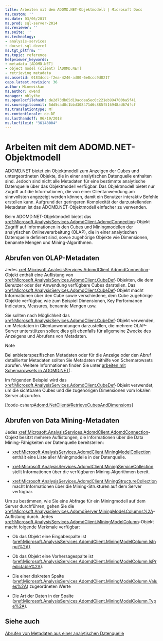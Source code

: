 ```yaml
---
title: Arbeiten mit dem ADOMD.NET-Objektmodell | Microsoft Docs
ms.custom: ''
ms.date: 03/06/2017
ms.prod: sql-server-2014
ms.reviewer: ''
ms.suite: ''
ms.technology:
- analysis-services
- docset-sql-devref
ms.tgt_pltfrm: ''
ms.topic: reference
helpviewer_keywords:
- metadata [ADOMD.NET]
- object model (client) [ADOMD.NET]
- retrieving metadata
ms.assetid: 0183dcdc-f2ea-4246-ad00-6e8ccc9d8217
caps.latest.revision: 36
author: Minewiskan
ms.author: owend
manager: mblythe
ms.openlocfilehash: de2d73db65d10acdea5ec0c221eb994700ba5f41
ms.sourcegitcommit: 5dd5cad0c1bbd308471d6c885f516948ad67dfcf
ms.translationtype: MT
ms.contentlocale: de-DE
ms.lasthandoff: 06/19/2018
ms.locfileid: "36148004"
---
```

# <a name="working-with-the-adomdnet-object-model"></a>Arbeiten mit dem ADOMD.NET-Objektmodell
  ADOMD.NET bietet ein Objektmodell zum Anzeigen der Cubes und untergeordneten Objekte, die in einer analytischen Datenquelle enthalten sind. Jedoch sind nicht alle Metadaten für eine bestimmte analytische Datenquelle über das Objektmodell verfügbar. Das Objektmodell bietet nur Zugriff auf die Informationen, die von einer Clientanwendung am sinnvollsten angezeigt werden können, damit ein Benutzer interaktiv Befehle erstellen kann. Aufgrund der geringeren Komplexität der darzustellenden Metadaten ist das ADOMD.NET-Objektmodell einfacher zu verwenden.  
  
 Beim ADOMD.NET-Objektmodell bietet das <xref:Microsoft.AnalysisServices.AdomdClient.AdomdConnection>-Objekt Zugriff auf Informationen in den Cubes und Miningmodellen der analytischen Onlineverarbeitung (OLAP), die in einer analytischen Datenquelle definiert sind, sowie zugehörige Objekte wie Dimensionen, benannte Mengen und Mining-Algorithmen.  
  
## <a name="retrieving-olap-metadata"></a>Abrufen von OLAP-Metadaten  
 Jedes <xref:Microsoft.AnalysisServices.AdomdClient.AdomdConnection>-Objekt enthält eine Auflistung von <xref:Microsoft.AnalysisServices.AdomdClient.CubeDef>-Objekten, die dem Benutzer oder der Anwendung verfügbare Cubes darstellen. Das <xref:Microsoft.AnalysisServices.AdomdClient.CubeDef>-Objekt macht Informationen über den Cube sowie verschiedene, dem Cube zugehörige Objekte verfügbar, wie zum Beispiel Dimensionen, Key Performance Indicators, Measures, benannte Mengen usw.  
  
 Sie sollten nach Möglichkeit das <xref:Microsoft.AnalysisServices.AdomdClient.CubeDef>-Objekt verwenden, um Metadaten in Clientanwendungen darzustellen, die mehrere OLAP-Server unterstützen sollen; dies gilt ebenfalls für allgemeine Zwecke des Anzeigens und Abrufens von Metadaten.  
  
> [!NOTE]  
>  Bei anbieterspezifischen Metadaten oder für die Anzeige oder den Abruf detaillierter Metadaten sollten Sie Metadaten mithilfe von Schemarowsets abrufen. Weitere Informationen finden Sie unter [arbeiten mit Schemarowsets in ADOMD.NET](retrieving-metadata-working-with-schema-rowsets.md)).  
  
 Im folgenden Beispiel wird das <xref:Microsoft.AnalysisServices.AdomdClient.CubeDef>-Objekt verwendet, um die sichtbaren Cubes und die zugehörigen Dimensionen vom lokalen Server abzurufen.  
  
 [!code-csharp[Adomd.NetClient#RetrieveCubesAndDimensions](../../snippets/csharp/SQL14/adomd.net/adomd.netclient/cs/adomdexample.cs#retrievecubesanddimensions)]  
  
## <a name="retrieving-data-mining-metadata"></a>Abrufen von Data Mining-Metadaten  
 Jedes <xref:Microsoft.AnalysisServices.AdomdClient.AdomdConnection>-Objekt besitzt mehrere Auflistungen, die Informationen über die Data Mining-Fähigkeiten der Datenquelle bereitstellen:  
  
-   <xref:Microsoft.AnalysisServices.AdomdClient.MiningModelCollection> enthält eine Liste aller Miningmodelle in der Datenquelle.  
  
-   <xref:Microsoft.AnalysisServices.AdomdClient.MiningServiceCollection> stellt Informationen über die verfügbaren Mining-Algorithmen bereit.  
  
-   <xref:Microsoft.AnalysisServices.AdomdClient.MiningStructureCollection> macht Informationen über die Mining-Strukturen auf dem Server verfügbar.  
  
 Um zu bestimmen, wie Sie eine Abfrage für ein Miningmodell auf dem Server durchführen, gehen Sie die <xref:Microsoft.AnalysisServices.AdomdServer.MiningModel.Columns%2A>-Auflistung durch. Jedes <xref:Microsoft.AnalysisServices.AdomdClient.MiningModelColumn>-Objekt macht folgende Merkmale verfügbar:  
  
-   Ob das Objekt eine Eingabespalte ist (<xref:Microsoft.AnalysisServices.AdomdClient.MiningModelColumn.IsInput%2A>).  
  
-   Ob das Objekt eine Vorhersagespalte ist (<xref:Microsoft.AnalysisServices.AdomdClient.MiningModelColumn.IsPredictable%2A>).  
  
-   Die einer diskreten Spalte (<xref:Microsoft.AnalysisServices.AdomdClient.MiningModelColumn.Values%2A>) zugeordneten Werte  
  
-   Die Art der Daten in der Spalte (<xref:Microsoft.AnalysisServices.AdomdClient.MiningModelColumn.Type%2A>).  
  
## <a name="see-also"></a>Siehe auch  
 [Abrufen von Metadaten aus einer analytischen Datenquelle](retrieving-metadata-from-an-analytical-data-source.md)  
  
  
